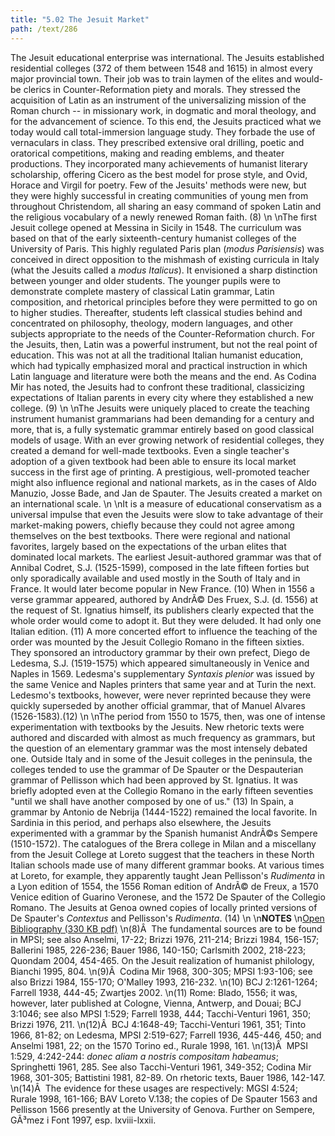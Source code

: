 ```yaml
---
title: "5.02 The Jesuit Market"
path: /text/286
---
```

The Jesuit educational enterprise was international. The Jesuits established residential colleges (372 of them between 1548 and 1615) in almost every major provincial town. Their job was to train laymen of the elites and would-be clerics in Counter-Reformation piety and morals. They stressed the acquisition of Latin as an instrument of the universalizing mission of the Roman church -- in missionary work, in dogmatic and moral theology, and for the advancement of science. To this end, the Jesuits practiced what we today would call total-immersion language study. They forbade the use of vernaculars in class. They prescribed extensive oral drilling, poetic and oratorical competitions, making and reading emblems, and theater productions. They incorporated many achievements of humanist literary scholarship, offering Cicero as the best model for prose style, and Ovid, Horace and Virgil for poetry. Few of the Jesuits' methods were new, but they were highly successful in creating communities of young men from throughout Christendom, all sharing an easy command of spoken Latin and the religious vocabulary of a newly renewed Roman faith. (8)\n\nThe first Jesuit college opened at Messina in Sicily in 1548. The curriculum was based on that of the early sixteenth-century humanist colleges of the University of Paris. This highly regulated Paris plan (<em>modus Parisiensis</em>) was conceived in direct opposition to the mishmash of existing curricula in Italy (what the Jesuits called a <em>modus Italicus</em>). It envisioned a sharp distinction between younger and older students. The younger pupils were to demonstrate complete mastery of classical Latin grammar, Latin composition, and rhetorical principles before they were permitted to go on to higher studies. Thereafter, students left classical studies behind and concentrated on philosophy, theology, modern languages, and other subjects appropriate to the needs of the Counter-Reformation church. For the Jesuits, then, Latin was a powerful instrument, but not the real point of education. This was not at all the traditional Italian humanist education, which had typically emphasized moral and practical instruction in which Latin language and literature were both the means and the end. As Codina Mir has noted, the Jesuits had to confront these traditional, classicizing expectations of Italian parents in every city where they established a new college. (9)\n\nThe Jesuits were uniquely placed to create the teaching instrument humanist grammarians had been demanding for a century and more, that is, a fully systematic grammar entirely based on good classical models of usage. With an ever growing network of residential colleges, they created a demand for well-made textbooks. Even a single teacher's adoption of a given textbook had been able to ensure its local market success in the first age of printing. A prestigious, well-promoted teacher might also influence regional and national markets, as in the cases of Aldo Manuzio, Josse Bade, and Jan de Spauter. The Jesuits created a market on an international scale.\n\nIt is a measure of educational conservatism as a universal impulse that even the Jesuits were slow to take advantage of their market-making powers, chiefly because they could not agree among themselves on the best textbooks. There were regional and national favorites, largely based on the expectations of the urban elites that dominated local markets. The earliest Jesuit-authored grammar was that of Annibal Codret, S.J. (1525-1599), composed in the late fifteen forties but only sporadically available and used mostly in the South of Italy and in France. It would later become popular in New France. (10) When in 1556 a verse grammar appeared, authored by AndrÃ© Des Fruex, S.J. (d. 1556) at the request of St. Ignatius himself, its publishers clearly expected that the whole order would come to adopt it. But they were deluded. It had only one Italian edition. (11) A more concerted effort to influence the teaching of the order was mounted by the Jesuit Collegio Romano in the fifteen sixties. They sponsored an introductory grammar by their own prefect, Diego de Ledesma, S.J. (1519-1575) which appeared simultaneously in Venice and Naples in 1569. Ledesma's supplementary <em>Syntaxis plenior</em> was issued by the same Venice and Naples printers that same year and at Turin the next. Ledesmo's textbooks, however, were never reprinted because they were quickly superseded by another official grammar, that of Manuel Alvares (1526-1583).(12)\n\nThe period from 1550 to 1575, then, was one of intense experimentation with textbooks by the Jesuits. New rhetoric texts were authored and discarded with almost as much frequency as grammars, but the question of an elementary grammar was the most intensely debated one. Outside Italy and in some of the Jesuit colleges in the peninsula, the colleges tended to use the grammar of De Spauter or the Despauterian grammar of Pellisson which had been approved by St. Ignatius. It was briefly adopted even at the Collegio Romano in the early fifteen seventies "until we shall have another composed by one of us." (13) In Spain, a grammar by Antonio de Nebrija (1444-1522) remained the local favorite. In Sardinia in this period, and perhaps also elsewhere, the Jesuits experimented with a grammar by the Spanish humanist AndrÃ©s Sempere (1510-1572). The catalogues of the Brera college in Milan and a miscellany from the Jesuit College at Loreto suggest that the teachers in these North Italian schools made use of many different grammar books. At various times at Loreto, for example, they apparently taught Jean Pellisson's <em>Rudimenta</em> in a Lyon edition of 1554, the 1556 Roman edition of AndrÃ© de Freux, a 1570 Venice edition of Guarino Veronese, and the 1572 De Spauter of the Collegio Romano. The Jesuits at Genoa owned copies of locally printed versions of De Spauter's <em>Contextus</em> and Pellisson's <em>Rudimenta</em>. (14)\n\n<strong>NOTES</strong>\n<a href="http://www.humanismforsale.org/bibliography.pdf" target="new">Open Bibliography (330 KB pdf)</a>\n(8)Â  The fundamental sources are to be found in MPSI; see also Anselmi, 17-22; Brizzi 1976, 211-214; Brizzi 1984, 156-157; Ballerini 1985, 226-236; Bauer 1986, 140-150; Carlsmith 2002, 218-223; Quondam 2004, 454-465. On the Jesuit realization of humanist philology, Bianchi 1995, 804.\n(9)Â  Codina Mir 1968, 300-305; MPSI 1:93-106; see also Brizzi 1984, 155-170; O'Malley 1993, 216-232.\n(10) BCJ 2:1261-1264; Farrell 1938, 444-45; Zwartjes 2002.\n(11) Rome: Blado, 1556; it was, however, later published at Cologne, Vienna, Antwerp, and Douai; BCJ 3:1046; see also MPSI 1:529; Farrell 1938, 444; Tacchi-Venturi 1961, 350; Brizzi 1976, 211.\n(12)Â  BCJ 4:1648-49; Tacchi-Venturi 1961, 351; Tinto 1966, 81-82; on Ledesma, MPSI 2:519-627; Farrell 1936, 445-446, 450; and Anselmi 1981, 22; on the 1570 Torino ed., Rurale 1998, 161.\n(13)Â  MPSI 1:529, 4:242-244: <em>donec aliam a nostris compositam habeamus</em>; Springhetti 1961, 285. See also Tacchi-Venturi 1961, 349-352; Codina Mir 1968, 301-305; Battistini 1981, 82-89. On rhetoric texts, Bauer 1986, 142-147.\n(14)Â  The evidence for these usages are respectively: MGSI 4:524; Rurale 1998, 161-166; BAV Loreto V.138; the copies of De Spauter 1563 and Pellisson 1566 presently at the University of Genova. Further on Sempere, GÃ³mez i Font 1997, esp. lxviii-lxxii.
